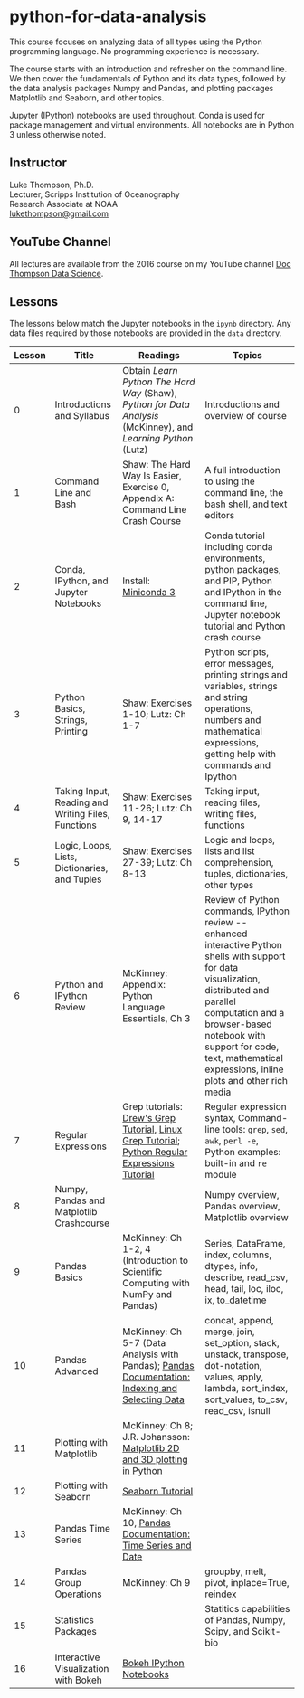 # python-for-data-analysis

This course focuses on analyzing data of all types using the Python programming language.  No programming experience is necessary. 

The course starts with an introduction and refresher on the command line. We then cover the fundamentals of Python and its data types, followed by the data analysis packages Numpy and Pandas, and plotting packages Matplotlib and Seaborn, and other topics. 

Jupyter (IPython) notebooks are used throughout. Conda is used for package management and virtual environments. All notebooks are in Python 3 unless otherwise noted.

## Instructor

Luke Thompson, Ph.D.<br>
Lecturer, Scripps Institution of Oceanography<br>
Research Associate at NOAA<br>
lukethompson@gmail.com

## YouTube Channel

All lectures are available from the 2016 course on my YouTube channel [Doc Thompson Data Science](https://www.youtube.com/channel/UCVZrIrWtcvTzYlrNx7RcDyg).
 
## Lessons

The lessons below match the Jupyter notebooks in the `ipynb` directory. Any data files required by those notebooks are provided in the `data` directory.

Lesson	|	Title	|	Readings	|	Topics-----	|	-----	|	-----	|	-----0	|	Introductions and Syllabus	|	Obtain _Learn Python The Hard Way_ (Shaw), _Python for Data Analysis_ (McKinney), and _Learning Python_ (Lutz)	|	Introductions and overview of course1	|	Command Line and Bash	|	Shaw: The Hard Way Is Easier, Exercise 0, Appendix A: Command Line Crash Course	|	A full introduction to using the command line, the bash shell, and text editors2	|	Conda, IPython, and Jupyter Notebooks	|	Install: [Miniconda 3](http://conda.pydata.org/miniconda.html)	|	Conda tutorial including conda environments, python packages, and PIP, Python and IPython in the command line, Jupyter notebook tutorial and Python crash course3	|	Python Basics, Strings, Printing	|	Shaw: Exercises 1-10; Lutz: Ch 1-7	|	Python scripts, error messages, printing strings and variables, strings and string operations, numbers and mathematical expressions, getting help with commands and Ipython4	|	Taking Input, Reading and Writing Files, Functions	|	Shaw: Exercises 11-26; Lutz: Ch 9, 14-17	|	Taking input, reading files, writing files, functions5	|	Logic, Loops, Lists, Dictionaries, and Tuples	|	Shaw: Exercises 27-39; Lutz: Ch 8-13	|	Logic and loops, lists and list comprehension, tuples, dictionaries, other types6	|	Python and IPython Review	|	McKinney: Appendix: Python Language Essentials, Ch 3	|	Review of Python commands, IPython review -- enhanced interactive Python shells with support for data visualization, distributed and parallel computation and a browser-based notebook with support for code, text, mathematical expressions, inline plots and other rich media7	|	Regular Expressions	|	Grep tutorials: [Drew's Grep Tutorial](http://www.uccs.edu/~ahitchco/grep/), [Linux Grep Tutorial](http://ryanstutorials.net/linuxtutorial/grep.php); [Python Regular Expressions Tutorial](https://docs.python.org/2/howto/regex.html)	|	Regular expression syntax, Command-line tools: `grep`, `sed`, `awk`, `perl -e`, Python examples: built-in and `re` module8	|	Numpy, Pandas and Matplotlib Crashcourse	|		|	Numpy overview, Pandas overview, Matplotlib overview9	|	Pandas Basics	|	McKinney: Ch 1-2, 4 (Introduction to Scientific Computing with NumPy and Pandas)	|	Series, DataFrame, index, columns, dtypes, info, describe, read_csv, head, tail, loc, iloc, ix, to_datetime10	|	Pandas Advanced	|	McKinney: Ch 5-7 (Data Analysis with Pandas); [Pandas Documentation: Indexing and Selecting Data](http://pandas.pydata.org/pandas-docs/stable/indexing.html)	|	concat, append, merge, join, set_option, stack, unstack, transpose, dot-notation, values, apply, lambda, sort_index, sort_values, to_csv, read_csv, isnull11	|	Plotting with Matplotlib	|	McKinney: Ch 8; J.R. Johansson: [Matplotlib 2D and 3D plotting in Python](http://github.com/jrjohansson/scientific-python-lectures)	|	12	|	Plotting with Seaborn	|	[Seaborn Tutorial](http://seaborn.pydata.org/tutorial.html)	|	13	|	Pandas Time Series	|	McKinney: Ch 10, [Pandas Documentation: Time Series and Date](http://pandas.pydata.org/pandas-docs/stable/timeseries.html)	|	14	|	Pandas Group Operations	|	McKinney: Ch 9	|	groupby, melt, pivot, inplace=True, reindex15	|	Statistics Packages	|		|	Statitics capabilities of Pandas, Numpy, Scipy, and Scikit-bio16	|	Interactive Visualization with Bokeh	|	[Bokeh IPython Notebooks](http://nbviewer.ipython.org/github/bokeh/bokeh-notebooks/blob/master/index.ipynb)	|	
